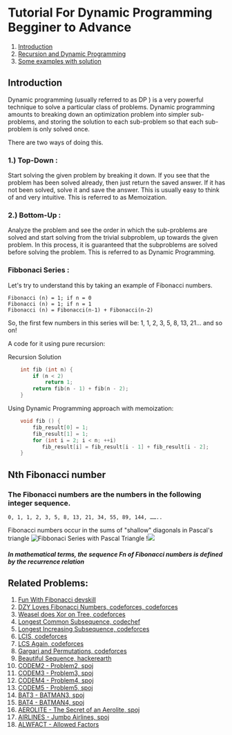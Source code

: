 # Tutorial For Dynamic Programming Begginer to Advance

1.  [Introduction]()
2.  [Recursion and Dynamic Programming](https://www.quora.com/What-is-the-difference-between-dynamic-programming-and-recursion)
3.  [Some examples with solution]()





## Introduction

Dynamic programming (usually referred to as DP ) is a very powerful technique to solve a particular class of problems. Dynamic programming amounts to breaking down an optimization problem into simpler sub-problems, and storing the solution to each sub-problem so that each sub-problem is only solved once.

There are two ways of doing this.

### 1.) Top-Down :
Start solving the given problem by breaking it down. If you see that the problem has been solved already, then just return the saved answer. If it has not been solved, solve it and save the answer. This is usually easy to think of and very intuitive. This is referred to as Memoization.

### 2.) Bottom-Up :
Analyze the problem and see the order in which the sub-problems are solved and start solving from the trivial subproblem, up towards the given problem. In this process, it is guaranteed that the subproblems are solved before solving the problem. This is referred to as Dynamic Programming.


### Fibbonaci Series :
Let's try to understand this by taking an example of Fibonacci numbers.

    Fibonacci (n) = 1; if n = 0
    Fibonacci (n) = 1; if n = 1
    Fibonacci (n) = Fibonacci(n-1) + Fibonacci(n-2)

So, the first few numbers in this series will be: 1, 1, 2, 3, 5, 8, 13, 21... and so on!

A code for it using pure recursion:

Recursion Solution
```cpp
    int fib (int n) {
        if (n < 2)
            return 1;
        return fib(n - 1) + fib(n - 2);
    }
```
Using Dynamic Programming approach with memoization:
```cpp
    void fib () {
        fib_result[0] = 1;
        fib_result[1] = 1;
        for (int i = 2; i < n; ++i)
           fib_result[i] = fib_result[i - 1] + fib_result[i - 2];
    }
```

## Nth Fibonacci number
### The Fibonacci numbers are the numbers in the following integer sequence.
    0, 1, 1, 2, 3, 5, 8, 13, 21, 34, 55, 89, 144, ……..
Fibonacci numbers occur in the sums of "shallow" diagonals in Pascal's triangle
![Fibbonaci Series with Pascal Triangle](https://upload.wikimedia.org/wikipedia/commons/b/bf/PascalTriangleFibanacci.svg)
!![](https://wikimedia.org/api/rest_v1/media/math/render/svg/3f06a0c8bcfd3a0812af0acb337da8dc85521249)

##### In mathematical terms, the sequence Fn of Fibonacci numbers is defined by the recurrence relation

## Related Problems:
1.  [Fun With Fibonacci devskill](https://www.devskill.com/CodingProblems/ViewProblem/389)
2.  [DZY Loves Fibonacci Numbers, codeforces, codeforces](http://codeforces.com/problemset/problem/446/C)
3.  [Weasel does Xor on Tree, codeforces](https://www.C.com/SEPT17/problems/WEASELTX)
4.  [Longest Common Subsequence, codechef](https://www.codechef.com/problems/TLCS)
5.  [Longest Increasing Subsequence, codeforces](https://codeforces.com/problemset/problem/568/E)
6.  [LCIS, codeforces](https://codeforces.com/problemset/problem/10/D)
7.  [LCS Again, codeforces](https://codeforces.com/problemset/problem/578/D)
8.  [Gargari and Permutations, codeforces](https://codeforces.com/problemset/problem/463/D)
9.  [Beautiful Sequence, hackerearth](https://www.hackerearth.com/practice/algorithms/dynamic-programming/introduction-to-dynamic-programming-1/practice-problems/algorithm/beautiful-sequence/)
10. [CODEM2 - Problem2, spoj](https://www.spoj.com/problems/BAT2)
11. [CODEM3 - Problem3, spoj](https://www.spoj.com/problems/BAT3)
12. [CODEM4 - Problem4, spoj](https://www.spoj.com/problems/CODEM4/)
13. [CODEM5 - Problem5, spoj](https://www.spoj.com/problems/CODEM5/)
14. [BAT3 - BATMAN3, spoj](https://www.spoj.com/problems/BAT3/)
15. [BAT4 - BATMAN4, spoj](https://www.spoj.com/problems/BAT4/)
16. [AEROLITE - The Secret of an Aerolite, spoj](https://www.spoj.com/problems/AEROLITE/)
17. [AIRLINES - Jumbo Airlines, spoj](https://www.spoj.com/problems/AIRLINES/)
18. [ALWFACT - Allowed Factors](https://www.spoj.com/problems/ALWFACT/)

